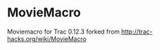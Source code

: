 MovieMacro
==========

Moviemacro for Trac 0.12.3  forked from http://trac-hacks.org/wiki/MovieMacro